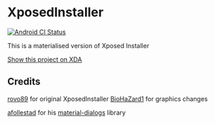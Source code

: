 XposedInstaller
===============
[![Android CI Status](https://github.com/428571c/LegacyXposedInstaller/workflows/Android%20CI/badge.svg)](https://github.com/428571c/LegacyXposedInstaller/actions)

This is a materialised version of Xposed Installer

[Show this project on XDA](http://forum.xda-developers.com/xposed/material-design-xposed-installer-t3137758)

Credits
-------

[rovo89](https://github.com/rovo89) for original XposedInstaller
[BioHaZard1](https://github.com/BioHaZard1) for graphics changes

[afollestad](https://github.com/afollestad) for his [material-dialogs](https://github.com/afollestad/material-dialogs) library
